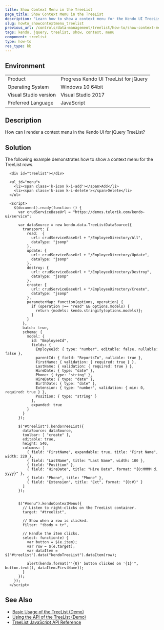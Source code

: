 ```yaml
---
title: Show Context Menu in the TreeList
page_title: Show Context Menu in the TreeList
description: "Learn how to show a context menu for the Kendo UI TreeList rows."
slug: howto_showcontextmenu_treelist
previous_url: /controls/data-management/treelist/how-to/show-context-menu
tags: kendo, jquery, treelist, show, context, menu
component: treelist
type: how-to
res_type: kb
---
```


## Environment

<table>
 <tr>
  <td>Product</td>
  <td>Progress Kendo UI TreeList for jQuery</td>
 </tr>
 <tr>
  <td>Operating System</td>
  <td>Windows 10 64bit</td>
 </tr>
 <tr>
  <td>Visual Studio version</td>
  <td>Visual Studio 2017</td>
 </tr>
 <tr>
  <td>Preferred Language</td>
  <td>JavaScript</td>
 </tr>
</table>

## Description

How can I render a context menu in the Kendo UI for jQuery TreeList?

## Solution

The following example demonstrates how to show a context menu for the TreeList rows.

```dojo
  <div id="treelist"></div>

  <ul id="menu">
    <li><span class='k-icon k-i-add'></span>Add</li>
    <li><span class='k-icon k-i-delete'></span>Delete</li>
  </ul>

  <script>
    $(document).ready(function () {
      var crudServiceBaseUrl = "https://demos.telerik.com/kendo-ui/service";

      var dataSource = new kendo.data.TreeListDataSource({
        transport: {
          read:  {
            url: crudServiceBaseUrl + "/EmployeeDirectory/All",
            dataType: "jsonp"
          },
          update: {
            url: crudServiceBaseUrl + "/EmployeeDirectory/Update",
            dataType: "jsonp"
          },
          destroy: {
            url: crudServiceBaseUrl + "/EmployeeDirectory/Destroy",
            dataType: "jsonp"
          },
          create: {
            url: crudServiceBaseUrl + "/EmployeeDirectory/Create",
            dataType: "jsonp"
          },
          parameterMap: function(options, operation) {
            if (operation !== "read" && options.models) {
              return {models: kendo.stringify(options.models)};
            }
          }
        },
        batch: true,
        schema: {
          model: {
            id: "EmployeeId",
            fields: {
              EmployeeId: { type: "number", editable: false, nullable: false },
              parentId: { field: "ReportsTo", nullable: true },
              FirstName: { validation: { required: true } },
              LastName: { validation: { required: true } },
              HireDate: { type: "date" },
              Phone: { type: "string" },
              HireDate: { type: "date" },
              BirthDate: { type: "date" },
              Extension: { type: "number", validation: { min: 0, required: true } },
              Position: { type: "string" }
            },
            expanded: true
          }
        }
      });

      $("#treelist").kendoTreeList({
        dataSource: dataSource,
        toolbar: [ "create" ],
        editable: true,
        height: 540,
        columns: [
          { field: "FirstName", expandable: true, title: "First Name", width: 220 },
          { field: "LastName", title: "Last Name", width: 100 },
          { field: "Position" },
          { field: "HireDate", title: "Hire Date", format: "{0:MMMM d, yyyy}" },
          { field: "Phone", title: "Phone" },
          { field: "Extension", title: "Ext", format: "{0:#}" }
        ]
      });


      $("#menu").kendoContextMenu({
        // Listen to right-clicks on the TreeList container.
        target: "#treelist",

        // Show when a row is clicked.
        filter: "tbody > tr",

        // Handle the item clicks.
        select: function(e) {
          var button = $(e.item);
          var row = $(e.target);
          var dataItem = $("#treelist").data("kendoTreeList").dataItem(row);

          alert(kendo.format("'{0}' button clicked on '{1}'", button.text(), dataItem.FirstName));
        }
      });
    });
  </script>
```

## See Also

* [Basic Usage of the TreeList (Demo)](https://demos.telerik.com/kendo-ui/treelist/index)
* [Using the API of the TreeList (Demo)](https://demos.telerik.com/kendo-ui/treelist/api)
* [TreeList JavaScript API Reference](/api/javascript/ui/treelist)
